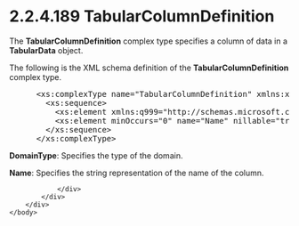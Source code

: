 <html dir="LTR" xmlns:mshelp="http://msdn.microsoft.com/mshelp" xmlns:ddue="http://ddue.schemas.microsoft.com/authoring/2003/5" xmlns:xlink="http://www.w3.org/1999/xlink" xmlns:tool="http://www.microsoft.com/tooltip">
    <head>
        <meta http-equiv="Content-Type" content="text/html; CHARSET=utf-8"></meta>
        <meta name="save" content="history"></meta>
        <title>2.2.4.189 TabularColumnDefinition</title>
        <xml>
            <mshelp:toctitle title="2.2.4.189 TabularColumnDefinition"></mshelp:toctitle>
            <mshelp:rltitle title="[MS-SSMDSWS-15]: TabularColumnDefinition"></mshelp:rltitle>
            <mshelp:keyword index="A" term="95dfd37c-0ceb-49b0-a56f-ba82ac872943"></mshelp:keyword>
            <mshelp:attr name="DCSext.ContentType" value="open specification"></mshelp:attr>
            <mshelp:attr name="AssetID" value="95dfd37c-0ceb-49b0-a56f-ba82ac872943"></mshelp:attr>
            <mshelp:attr name="TopicType" value="kbRef"></mshelp:attr>
            <mshelp:attr name="DCSext.Title" value="[MS-SSMDSWS-15]: TabularColumnDefinition" />
        </xml>
    </head>
    <body>
        <div id="header">
            <h1 class="heading">2.2.4.189 TabularColumnDefinition</h1>
        </div>
        <div id="mainSection">
            <div id="mainBody">
                <div id="allHistory" class="saveHistory"></div>
                <div id="sectionSection0" class="section" name="collapseableSection">
                    

<p>The <b>TabularColumnDefinition</b> complex type specifies a
column of data in a <b>TabularData</b> object.</p>

<p>The following is the XML schema definition of the <b>TabularColumnDefinition</b>
complex type.</p>

<dl>
<dd>
<div><pre> &lt;xs:complexType name=&quot;TabularColumnDefinition&quot; xmlns:xs=&quot;http://www.w3.org/2001/XMLSchema&quot;&gt;
   &lt;xs:sequence&gt;
     &lt;xs:element xmlns:q999=&quot;http://schemas.microsoft.com/sqlserver/masterdataservices/2009/09&quot; minOccurs=&quot;0&quot; name=&quot;DomainType&quot; type=&quot;q999:DomainType&quot; /&gt;
     &lt;xs:element minOccurs=&quot;0&quot; name=&quot;Name&quot; nillable=&quot;true&quot; type=&quot;xs:string&quot; /&gt;
   &lt;/xs:sequence&gt;
 &lt;/xs:complexType&gt;
</pre></div>
</dd></dl>

<p><b>DomainType</b>: Specifies the type of the domain.</p>

<p><b>Name</b>: Specifies the string representation of
the name of the column.</p>


                </div>
            </div>
        </div>
    </body>
</html>